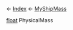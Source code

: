 ← [Index](Api-Index) ← [MyShipMass](Sandbox.ModAPI.Ingame.MyShipMass)

[float](System.Single) PhysicalMass